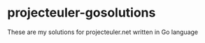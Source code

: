 projecteuler-gosolutions
========================

These are my solutions for projecteuler.net written in Go language
